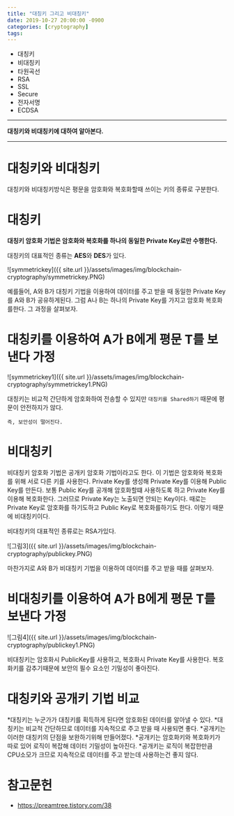```yaml
---
title: "대칭키 그리고 비대칭키"
date: 2019-10-27 20:00:00 -0900
categories: [cryptography]
tags: 
---
```

- 대칭키
- 비대칭키
- 타원곡선
- RSA
- SSL
- Secure
- 전자서명
- ECDSA
---

**대칭키와 비대칭키에 대하여 알아본다.**  

---

# 대칭키와 비대칭키
대칭키와 비대칭키방식은 평문을 암호화와 복호화할때 쓰이는 키의 종류로 구분한다.



# 대칭키
**대칭키 암호화 기법은 암호화와 복호화를 하나의 동일한 Private Key로만 수행한다.**

대칭키의 대표적인 종류는 **AES**와 **DES**가 있다.

![symmetrickey]({{ site.url }}/assets/images/img/blockchain-cryptography/symmetrickey.PNG)


예를들어, A와 B가 대칭키 기법을 이용하여 데이터를 주고 받을 때 동일한 Private Key를 A와 B가 공유하게된다. 그럼 A나 B는 하나의 Private Key를 가지고 암호화 복호화를한다. 그 과정을 살펴보자.



# 대칭키를 이용하여 A가 B에게 평문 T를 보낸다 가정

![symmetrickey1]({{ site.url }}/assets/images/img/blockchain-cryptography/symmetrickey1.PNG)

대칭키는 비교적 간단하게 암호화하여 전송할 수 있지만 `대칭키를 Shared하기` 때문에 평문이 안전하지가 않다.

`즉, 보안성이 떨어진다.`



# 비대칭키

비대칭키 암호화 기법은 공개키 암호화 기법이라고도 한다.
이 기법은 암호화와 복호화를 위해 서로 다른 키를 사용한다.
Private Key를 생성해 Private Key를 이용해 Public Key를 만든다. 보통 Public Key를 공개해 암호화할떄 사용하도록 하고 Private Key를 이용해 복호화한다. 그러므로 Private Key는 노출되면 안되는 Key이다.
때로는 Private Key로 암호화를 하기도하고 Public Key로 복호화를하기도 한다. 이렇기 때문에 비대칭키이다.

비대칭키의 대표적인 종류로는 RSA가있다.

![그림3]({{ site.url }}/assets/images/img/blockchain-cryptography/publickey.PNG)


마찬가지로 A와 B가 비대칭키 기법을 이용하여 데이터를 주고 받을 때를 살펴보자.



# 비대칭키를 이용하여 A가 B에게 평문 T를 보낸다 가정

![그림4]({{ site.url }}/assets/images/img/blockchain-cryptography/publickey1.PNG)

비대칭키는 암호화시 PublicKey를 사용하고, 복호화시 Private Key를 사용한다. 복호화키를 감추기때문에 보안의 필수 요소인 기밀성이 좋아진다.


 
# 대칭키와 공개키 기법 비교

*대칭키는 누군가가 대칭키를 획득하게 된다면 암호화된 데이터를 알아낼 수 있다.
*대칭키는 비교적 간단하므로 데이터를 지속적으로 주고 받을 때 사용되면 좋다.
*공개키는 이러한 대칭키의 단점을 보완하기위해 만들어졌다.
*공개키는 암호화키와 복호화키가 따로 있어 로직이 복잡해 데이터 기밀성이 높아진다.
*공개키는 로직이 복잡한만큼 CPU소모가 크므로 지속적으로 데이터를 주고 받는데 사용하는건 좋지 않다.

# 참고문헌
- <https://preamtree.tistory.com/38>